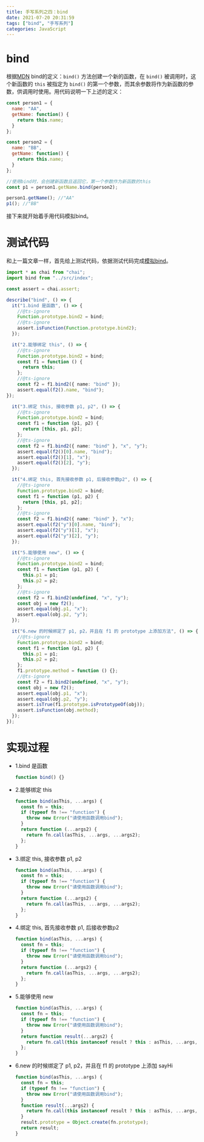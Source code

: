 ```yaml
---
title: 手写系列之四：bind
date: 2021-07-20 20:31:59
tags: ["bind", "手写系列"]
categories: JavaScript
---
```


# bind

根据[MDN](https://developer.mozilla.org/zh-CN/docs/Web/JavaScript/Reference/Global_Objects/Function/bind) bind的定义：`bind()` 方法创建一个新的函数，在 `bind()` 被调用时，这个新函数的 `this` 被指定为 `bind()` 的第一个参数，而其余参数将作为新函数的参数，供调用时使用。用代码说明一下上述的定义：

````javascript
const person1 = {
  name: "AA",
  getName: function() {
    return this.name;
  }
};

const person2 = {
  name: "BB",
  getName: function() {
    return this.name;
  }
};

//使用bind时，会创建新函数且返回它，第一个参数作为新函数的this
const p1 = person1.getName.bind(person2);

person1.getName(); //"AA"
p1(); //"BB"
````

接下来就开始着手用代码模拟bind。

# 测试代码

和上一篇文章一样，首先给上测试代码，依据测试代码完成[模拟bind](https://github.com/wuwenxing0912/hand-writing/tree/master/bind)。

<!-- more -->

````typescript
import * as chai from "chai";
import bind from "../src/index";

const assert = chai.assert;

describe("bind", () => {
  it("1.bind 是函数", () => {
    //@ts-ignore
    Function.prototype.bind2 = bind;
    //@ts-ignore
    assert.isFunction(Function.prototype.bind2);
  });

  it("2.能够绑定 this", () => {
    //@ts-ignore
    Function.prototype.bind2 = bind;
    const f1 = function () {
      return this;
    };
    //@ts-ignore
    const f2 = f1.bind2({ name: "bind" });
    assert.equal(f2().name, "bind");
});

  it("3.绑定 this, 接收参数 p1, p2", () => {
    //@ts-ignore
    Function.prototype.bind2 = bind;
    const f1 = function (p1, p2) {
      return [this, p1, p2];
    };
    //@ts-ignore
    const f2 = f1.bind2({ name: "bind" }, "x", "y");
    assert.equal(f2()[0].name, "bind");
    assert.equal(f2()[1], "x");
    assert.equal(f2()[2], "y");
  });

  it("4.绑定 this, 首先接收参数 p1, 后接收参数p2", () => {
    //@ts-ignore
    Function.prototype.bind2 = bind;
    const f1 = function (p1, p2) {
      return [this, p1, p2];
    };
    //@ts-ignore
    const f2 = f1.bind2({ name: "bind" }, "x");
    assert.equal(f2("y")[0].name, "bind");
    assert.equal(f2("y")[1], "x");
    assert.equal(f2("y")[2], "y");
  });

  it("5.能够使用 new", () => {
    //@ts-ignore
    Function.prototype.bind2 = bind;
    const f1 = function (p1, p2) {
      this.p1 = p1;
      this.p2 = p2;
    };
    //@ts-ignore
    const f2 = f1.bind2(undefined, "x", "y");
    const obj = new f2();
    assert.equal(obj.p1, "x");
    assert.equal(obj.p2, "y");
  });

  it("6.new 的时候绑定了 p1, p2，并且在 f1 的 prototype 上添加方法", () => {
    //@ts-ignore
    Function.prototype.bind2 = bind;
    const f1 = function (p1, p2) {
      this.p1 = p1;
      this.p2 = p2;
    };
    f1.prototype.method = function () {};
    //@ts-ignore
    const f2 = f1.bind2(undefined, "x", "y");
    const obj = new f2();
    assert.equal(obj.p1, "x");
    assert.equal(obj.p2, "y");
    assert.isTrue(f1.prototype.isPrototypeOf(obj));
    assert.isFunction(obj.method);
  });
});
````

# 实现过程

- 1.bind 是函数

  ````typescript
  function bind() {}
  ````

- 2.能够绑定 this

  ````typescript
  function bind(asThis, ...args) {
    const fn = this;
    if (typeof fn !== "function") {
      throw new Error("请使用函数调用bind");
    }
    return function (...args2) {
      return fn.call(asThis, ...args, ...args2);
    };
  }
  ````

- 3.绑定 this, 接收参数 p1, p2

  ````typescript
  function bind(asThis, ...args) {
    const fn = this;
    if (typeof fn !== "function") {
      throw new Error("请使用函数调用bind");
    }
    return function (...args2) {
      return fn.call(asThis, ...args, ...args2);
    };
  }
  ````

- 4.绑定 this, 首先接收参数 p1, 后接收参数p2

  ````typescript
  function bind(asThis, ...args) {
    const fn = this;
    if (typeof fn !== "function") {
      throw new Error("请使用函数调用bind");
    }
    return function (...args2) {
      return fn.call(asThis, ...args, ...args2);
    };
  }
  ````

- 5.能够使用 new

  ````typescript
  function bind(asThis, ...args) {
    const fn = this;
    if (typeof fn !== "function") {
      throw new Error("请使用函数调用bind");
    }
    return function result(...args2) {
      return fn.call(this instanceof result ? this : asThis, ...args, ...args2);
    };
  }
  ````

- 6.new 的时候绑定了 p1, p2，并且在 f1 的 prototype 上添加 sayHi

  ````typescript
  function bind(asThis, ...args) {
    const fn = this;
    if (typeof fn !== "function") {
      throw new Error("请使用函数调用bind");
    }
    function result(...args2) {
      return fn.call(this instanceof result ? this : asThis, ...args, ...args2);
    }
    result.prototype = Object.create(fn.prototype);
    return result;
  }
  ````

  
